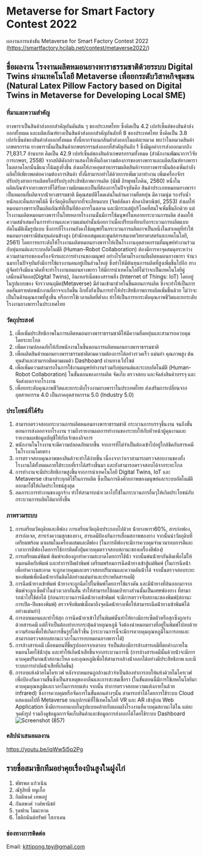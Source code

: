 # Metaverse for Smart Factory Contest 2022
ผลงานการแข่งขัน Metaverse for Smart Factory Contest 2022 (https://smartfactory.hcilab.net/contest/metaverse2022/)
## ชื่อผลงาน โรงงานผลิตหมอนยางพาราธรรมชาติด้วยระบบ Digital Twins ผ่านเทคโนโลยี Metaverse เพื่อยกระดับวิสาหกิจชุมชน (Natural Latex Pillow Factory based on Digital Twins in Metaverse for Developing Local SME)
### ที่มาและความสําคัญ
ยางพาราเป็นสินค้าส่งออกสําคัญอันดันต้น ๆ ของประเทศไทย ซึ่งคิดเป็น 4.2 เปอร์เซ็นต์ของสินค้าส่งออกทั้งหมด และผลิตภัณฑ์ยางเป็นสินค้าส่งออกสําคัญอันดับที่ 8 ของประเทศไทย ซึ่งคิดเป็น 3.8 เปอร์เซ็นต์ของสินค้าส่งออกทั้งหมด ทั้งนี้หากจําแนกสินค้าส่งออกในแต่ละหมวด พบว่าในหมวดสินค้าเกษตรกรรม ยางพารานั้นเป็นสินค้าเกษตรกรรมส่งออกที่สําคัญอันดับ 1 ซึ่งมีมูลค่าการส่งออกมากถึง 71,831.7 ล้านบาท คิดเป็น 42.9 เปอร์เซ็นต์ของสินค้าเกษตรกรรมทั้งหมด (สํานักงานพัฒนาการวิจัยการเกษตร, 2558) จากสถิติดังกล่าวแสดงให้เห็นถึงความต้องการของยางพาราและผลิตภัณฑ์ยางพาราในตลาดโลกนั้นมีแนวโน้มสูงยิ่งขึ้น ส่งผลให้ภาคอุตสาหกรรมผลิตสินค้าจากยางพารานั้นต้องเพิ่มกําลังผลิตให้เพียงพอต่อความต้องการสินค้า ทั้งนี้สามารถทําได้ด้วยการเพิ่มเวลาทํางาน เพิ่มเครื่องจักร ปรับปรุงสายการผลิตหรือปรับปรุงประสิทธิภาพการผลิต (นัธธี ถิรพุทธโภคิน, 2560) หนึ่งในผลิตภัณฑ์จากยางพาราที่ได้รับความนิยมและเป็นที่ต้องการในปัจจุบันคือ สินค้าประเภทหมอนยางพารา เป็นหมอนที่ผลิตจากน้ํายางธรรมชาติ มีคุณสมบัติโดดเด่นในด้านความยืดหยุ่น มีความนุ่ม รองรับน้ำหนักและคืนสภาพได้ดี ซึ่งวัตถุดิบอื่นยากที่จะเลียนแบบ (จิตต์ลัดดา ศักดาภิพาณิชย์, 2553) ส่งผลให้หมอนยางพาราเป็นผลิตภัณฑ์ที่เป็นที่ต้องการในตลาด และมีกระแสผู้บริโภคที่สนใจเพิ่มขึ้นอีกด้วย แต่โรงงานผลิตหมอนยางพาราในไทยหลายโรงงานนั้นมีการใช้มนุษย์ในหลายกระบวนการผลิต ส่งผลให้ความสม่ําเสมอในการทํางานและความแม่นยํานั้นน้อยกว่าเมื่อเปรียบเทียบกับกระบวนการผลิตแบบอัตโนมัติเต็มรูปแบบ ซึ่งการที่โรงงานยังคงใช้มนุษย์ในกระบวนการผลิตอาจเป็นหนึ่งในสาเหตุที่ทําให้หมอนยางพารามีต้นทุนค่อนข้างสูง (สํานักหอสมุดและศูนย์สารสนเทศวิทยาศาสตร์และเทคโนโลยี, 2561) โดยการยกระดับให้โรงงานผลิตหมอนยางพาราให้เป็นโรงงานอุตสาหกรรมที่มนุษย์ทํางานร่วมกับหุ่นยนต์และระบบอัตโนมัติ (Human-Robot Collaboration) ต้องมีการหาจุดสมดุลระหว่างความสามารถของเครื่องจักรและการทํางานของมนุษย์ อย่างไรก็ตามโรงงานที่ผลิตหมอนยางพารา จํานวนมากในปัจจุบันยังมีการใช้แรงงานคนอยู่เป็นส่วนใหญ่ ซึ่งทําให้มีต้นทุนการผลิตที่สูงเพิ่มขึ้นไปอีก ทางผู้จัดทําจึงมีแนวคิดที่จะทําโรงงานหมอนยางพารา ให้มีการนําเทคโนโลยีไม่ว่าจะเป็นเทคโนโลยีคู่เสมือนดิจิตอล(Digital Twins), อินเทอร์เน็ตของสรรพสิ่ง (Internet of Things: IoT) โดยอยู่ในรูปแบบของ จักรวาลนฤมิต(Metaverse) มีส่วนเข้ามาช่วยในขึ้นตอนการผลิต ซึ่งจะทําให้เป็นการลดอันตรายต่อพนักงานที่อาจจะเกิดขึ้น อีกทั้งยังเป็นการทําให้ประสิทธิภาพการผลิตเพิ่มขึ้นด้วย ไม่ว่าจะเป็นในด้านคุณภาพที่สูงขึ้น หรือการใช้เวลาผลิตที่ต่ำลง ทําให้เป็นการยกระดับคุณภาพชีวิตและยกระดับโรงงานยางพาราในประเทศไทย
### วัตถุประสงค์
1. เพื่อเพิ่มประสิทธิภาพในการผลิตหมอนยางพาราธรรมชาติให้มีความยืดหยุ่นและสามารถควบคุมโดยระยะไกล
2. เพิ่มความปลอดภัยให้กับพนักงานในขึ้นตอนการผลิตหมอนยางพาราธรรมชาติ
3. เพื่อผลิตสินค้าหมอนยางพาราธรรมชาติตามความต้องการได้อย่างรวดเร็ว แม่นยํา คุณภาพสูง ต้นทุนต่ําและสามารถติดตามผมด้ว Dashboard ผ่านทางเว็ปไซต์
4. เพื่อเพิ่มความสามารถในการใช้งานมนุษย์ทํางานร่วมกับหุ่นยนต์และระบบอัตโนมัติ (Human-Robot Collaboration) ในขั้นตอนของการผลิต จัดเก็บ ตรวจสอบ และจัดส่งสินค้าบรรจุ และจัดส่งออกจากโรงงาน
5. เพื่อยกระดับคุณภาพชีวิตและยกระดับโรงงานยางพาราในประเทศไทย ส่งเสริมการเปลี่ยนจากอุตสาหกรรม 4.0 เป็นภาคอุตสาหกรรม 5.0 (Industry 5.0)
### ประโยชน์ที่ได้รับ
1. สามารถตรวจสอบกระบวนการผลิตหมอนยางพาราธรรมชาติ กระบวนการบรรจุชิ้นงาน จนถึงขั้นตอนการส่งออกจากโรงงาน รวมถึงรายงานผลการทํางานของระบบให้กับหัวหน้าผู้คุมงานและรายงานผลข้อมูลบัญชีให้กับเจ้าของกิจการ
2. พนักงานในโรงงานจะมีความปลอดภัยมากขึ้น จากการที่ไม่จําเป็นต้องเข้าไปอยู่ใกล้ชิดกับสารเคมีในโรงงานโดยตรง
3. การตรวจสอบคุณภาพของสินค้าจะทําได้ง่ายขึ้น เนื่องจากว่าเราสามารถตรวจสอบงานของทั้งโรงงานได้ทั้งหมดภายใต้ระบบที่เราได้สร้างขึ้นมา และยังสามารถตรวจสอบได้จากระยะไกล
4. การทํางานจะมีประสิทธิภาพสูงขึ้นจากการนําเทคโนโลยี Digital Twins, IoT และ Metaverse เข้ามาประยุกต์ใช้ในการผลิต ซึ่งเป็นการดึงศักยภาพของมนุษย์และระบบอัตโนมัติออกมาใช้ให้เกิดประโยชน์สูงสุด
5. ลดภาระการทํางานของลูกจ้าง ทําให้สามารถนําเวลาไปใช้ในกระบวนการอื่นๆให้เกิดประโยชน์กับกระบวนการผลิตได้มากยิ่งขึ้น
### ภาพรวมระบบ
1. การเตรียมวัตถุดิบและตีฟอง การเตรียมวัตถุดิบประกอบไปด้วย น้ํายางพารา60%, สารก่อฟอง, สารก่อเจล, สารเร่งความสุกของยาง, สารเคมีป้องกันการเสื่อมสภาพของยาง จากนั้นนําวัตถุดิบที่เตรียมพร้อม มาผสมในเครื่องผสมและตีฟอง (ในการตีฟองจะมีการควบคุมจํานวนรอบการตีและเวลาการตีฟองโดยการใช้การติดตั้งปุ่มควบคุมตรวจสอบสถานะของเครื่องตีฟอง)
2. การเตรียมแม่พิมพ์ พิมพ์จะต้องถูกทําความสะอาดโดยการใช้น้ํา จากนั้นพ่นน้ํายากันติดเพื่อไม่ให้หมอนติดกับพิมพ์ และทําการปิดฝาพิมพ์ เตรียมพร้อมการฉีดน้ํายางเข้าสู้แม่พิมพ์ (ในการฉีดน้ําเพื่อทําความสะอาด จะถูกควบคุมและตรวจสอบปริมาณและความดันน้ําได้ จากนั้นตรวจสอบระยะของพิมพ์เพื่อฉีดน้ํายากันติดได้อย่างแม่นยําและประหยัดสารเคมี)
3. การฉีดน้ํายางเข้าพิมพ์ น้ํายางจะถูกฉีดไปในพิมพ์โดยการใช้แรงดัน และมีน้ํายางที่ล้นออกมาจากพิมพ์จะถูกเซ็ตตัวในช่วงเวลาอันสั้น ทําให้สามารถใช้ลมเป่ายางส่วนนั้นเป็นเศษฟองยาง ที่สามารถนําไปใช้ต่อได้ (ก่อนกระบวนการฉีดน้ํายางเข้าพิมพ์ จะมีการตรวจจับสถานะของพิมพ์(สถานะการเปิด-ปิดของพิมพ์) ตรวจจับพิมพ์เมื่อมาถึงจุดฉีดน้ํายางเพื่อให้สามารถฉีดน้ํายางเข้าพิมพ์ได้อย่างแม่นยํา)
4. การอบหมอนและทําให้สุก การฉีดน้ํายาเข้าไปในพิมพ์นั้นทําให้ยางมีการเซ็ตตัวหรือสุกซึ่งถูกเร่งด้วยสารเคมี แต่ก็จําเป็นต้องทําการกระตุ้นด้วยอุณหภูมิ จึงต้องนําหมอนยางที่อยู่ในพิมพ์ไปอบด้วยความร้อนเพื่อให้เกิดการขึ้นรูปได้เร็วขึ้น (กระบวนการนี้จะมีการควบคุมอุณหภูมิในการอบและสามารถตรวจสอบสถานะเวลาในการอบหมอนยางพาราได้)
5. การล้างสารเคมี เมื่อหมอนที่ขึ้นรูปออกจากเตาอบ จําเป็นต้องมีการล้างสารเคมีที่ตกค้างภายในหมอนโดยใช้น้ําอุ่น และทําให้เกิดน้ําเสียขึ้นจากกระบวนการนี้ (การล้างสารเคมีนั้นด้วยน้ําจะมีการควบคุมปริมาณน้ําสถานะไหล และอุณหภูมิเพื่อให้สามารถล้างน้ําออกได้อย่างมีประสิทธิภาพ และมีระบบการบําบัดน้ําเสียที่เกิดขึ้น)
6. การอบแห้งด้วยไมโครเวฟ หลังจากหมอนถูกล้างแล้วจําเป็นต้องทําการอบให้แห้งด้วยไมโครเวฟเพื่อป้องกันความชื้นซึ่งเป็นสาเหตุของกลิ่นและการสะสมเชื้อรา (ในขั้นตอนนี้มีการใช้เทคโนโลยีมาควบคุมอุณหภูมิและเวลาในการอบแห้ง จากนั้น ทําการตรวจสอบความแห้งภายในด้วย infrared) ซึ่งการควบคุมหรือจัดการในขั้นตอนต่างๆนั้น สามารถทําได้โดยการใช้ระบบ Cloud แสดงผลไปที่ Metaverse บนอุปกรณ์ที่ใช้เทคโนโลยี VR และ AR เข้าสู่บน Web Application ซึ่งมีการออกแบบในรูปแบบคล้ายกับแผนผังโรงงานที่ควบคุมสถานะได้ใน แต่ละจุดดังรูป รวมถึงดูข้อมูลการจัดเก็บสินค้าและข้อมูลการส่งออกได้โดยใช้ระบบ Dashboard
![Screenshot (857)](https://user-images.githubusercontent.com/114386015/196632843-258378d2-1cc8-4ce4-8a03-56f1cf510f0c.png)

### คลิปนำเสนอผลงาน
https://youtu.be/iqWw5i5p2Pg

## รายชื่อสมาชิกทีมอย่าคุยเรื่องบินสูงในฝูงไก่
1. พัชรพล แก้วเนิน 
2. ณัฐสิทธิ์ หนูเกื้อ 
3. กิตติพงศ์ เทพอยู่ 
4. กันตพงศ์ วงศ์พานิชย์ 
5. รุดฟาน ไมมะหาด 
6. โชติอนันต์ทรัพย์ โสภาเคน 
### ช่องทางการติดต่อ
Email: kittipong.tpy@gmail.com 
